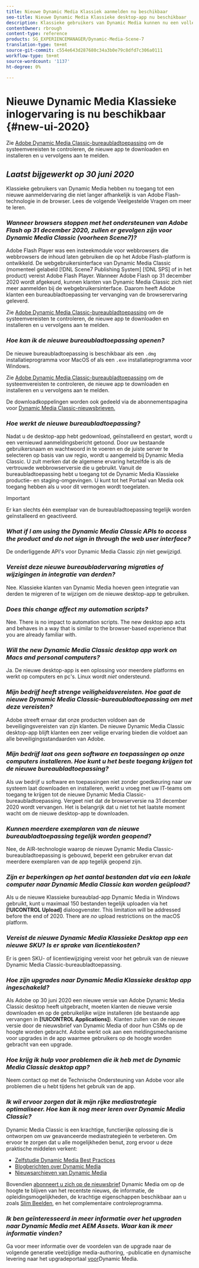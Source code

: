 ```yaml
---
title: Nieuwe Dynamic Media Klassiek aanmelden nu beschikbaar
seo-title: Nieuwe Dynamic Media Klassieke desktop-app nu beschikbaar
description: Klassieke gebruikers van Dynamic Media kunnen nu een volledige vernieuwing van de gebruikersinterface ervaren. De ervaring biedt een bijgewerkte aanmelding met koppelingen naar waardevolle bronnen. Bovendien is deze update niet langer afhankelijk van Adobe Flash-technologie in de browser.
contentOwner: rbrough
content-type: reference
products: SG_EXPERIENCEMANAGER/Dynamic-Media-Scene-7
translation-type: tm+mt
source-git-commit: c554e643d287680c34a3b0e79c8dfd7c306a0111
workflow-type: tm+mt
source-wordcount: '1137'
ht-degree: 0%

---
```



# Nieuwe Dynamic Media Klassieke inlogervaring is nu beschikbaar {#new-ui-2020}

Zie [Adobe Dynamic Media Classic-bureaubladtoepassing](/help/dynamic-media-classic-desktop-app.md) om de systeemvereisten te controleren, de nieuwe app te downloaden en installeren en u vervolgens aan te melden.

## _Laatst bijgewerkt op 30 juni 2020_

Klassieke gebruikers van Dynamic Media hebben nu toegang tot een nieuwe aanmeldervaring die niet langer afhankelijk is van Adobe Flash-technologie in de browser. Lees de volgende Veelgestelde Vragen om meer te leren.

### **_Wanneer browsers stoppen met het ondersteunen van Adobe Flash op 31 december 2020, zullen er gevolgen zijn voor Dynamic Media Classic (voorheen Scene7)?_**

Adobe Flash Player was een insteekmodule voor webbrowsers die webbrowsers de inhoud laten gebruiken die op het Adobe Flash-platform is ontwikkeld. De webgebruikersinterface van Dynamic Media Classic (momenteel gelabeld [!DNL Scene7 Publishing System] [!DNL SPS] of in het product) vereist Adobe Flash Player. Wanneer Adobe Flash op 31 december 2020 wordt afgekeurd, kunnen klanten van Dynamic Media Classic zich niet meer aanmelden bij de webgebruikersinterface. Daarom heeft Adobe klanten een bureaubladtoepassing ter vervanging van de browserervaring geleverd.

Zie [Adobe Dynamic Media Classic-bureaubladtoepassing](/help/dynamic-media-classic-desktop-app.md) om de systeemvereisten te controleren, de nieuwe app te downloaden en installeren en u vervolgens aan te melden.

### **_Hoe kan ik de nieuwe bureaubladtoepassing openen?_**

De nieuwe bureaubladtoepassing is beschikbaar als een `.dmg` installatieprogramma voor MacOS of als een `.exe` installatieprogramma voor Windows.

Zie [Adobe Dynamic Media Classic-bureaubladtoepassing](/help/dynamic-media-classic-desktop-app.md) om de systeemvereisten te controleren, de nieuwe app te downloaden en installeren en u vervolgens aan te melden.

De downloadkoppelingen worden ook gedeeld via de abonnementspagina voor [Dynamic Media Classic-nieuwsbrieven.](https://www.adobe.com/subscription/dynamic-media-newsletter.html)

### **_Hoe werkt de nieuwe bureaubladtoepassing?_**

Nadat u de desktop-app hebt gedownload, geïnstalleerd en gestart, wordt u een vernieuwd aanmeldingsbericht getoond. Door uw bestaande gebruikersnaam en wachtwoord in te voeren en de juiste server te selecteren op basis van uw regio, wordt u aangemeld bij Dynamic Media Classic. U zult merken dat de algemene ervaring hetzelfde is als de vertrouwde webbrowserversie die u gebruikt. Vanuit de bureaubladtoepassing hebt u toegang tot de Dynamic Media Klassieke productie- en staging-omgevingen. U kunt tot het Portaal van Media ook toegang hebben als u voor dit vermogen wordt toegelaten.

>[!IMPORTANT]
>
>Er kan slechts één exemplaar van de bureaubladtoepassing tegelijk worden geïnstalleerd en geactiveerd.

### **_What if I am using the Dynamic Media Classic APIs to access the product and do not sign in through the web user interface?_**

De onderliggende API&#39;s voor Dynamic Media Classic zijn niet gewijzigd.

### **_Vereist deze nieuwe bureaubladervaring migraties of wijzigingen in integratie van derden?_**

Nee. Klassieke klanten van Dynamic Media hoeven geen integratie van derden te migreren of te wijzigen om de nieuwe desktop-app te gebruiken.

### **_Does this change affect my automation scripts?_**

Nee. There is no impact to automation scripts. The new desktop app acts and behaves in a way that is similar to the browser-based experience that you are already familiar with.

### **_Will the new Dynamic Media Classic desktop app work on Macs and personal computers?_**

Ja. De nieuwe desktop-app is een oplossing voor meerdere platforms en werkt op computers en pc&#39;s. Linux wordt *niet* ondersteund.

### **_Mijn bedrijf heeft strenge veiligheidsvereisten. Hoe gaat de nieuwe Dynamic Media Classic-bureaubladtoepassing om met deze vereisten?_**

Adobe streeft ernaar dat onze producten voldoen aan de beveiligingsvereisten van zijn klanten. De nieuwe Dynamic Media Classic desktop-app blijft klanten een zeer veilige ervaring bieden die voldoet aan alle beveiligingsstandaarden van Adobe.

### **_Mijn bedrijf laat ons geen software en toepassingen op onze computers installeren. Hoe kunt u het beste toegang krijgen tot de nieuwe bureaubladtoepassing?_**

Als uw bedrijf u software en toepassingen niet zonder goedkeuring naar uw systeem laat downloaden en installeren, werkt u vroeg met uw IT-teams om toegang te krijgen tot de nieuwe Dynamic Media Classic-bureaubladtoepassing. Vergeet niet dat de browserversie na 31 december 2020 wordt vervangen. Het is belangrijk dat u niet tot het laatste moment wacht om de nieuwe desktop-app te downloaden.

### **_Kunnen meerdere exemplaren van de nieuwe bureaubladtoepassing tegelijk worden geopend?_**

Nee, de AIR-technologie waarop de nieuwe Dynamic Media Classic-bureaubladtoepassing is gebouwd, beperkt een gebruiker ervan dat meerdere exemplaren van de app tegelijk geopend zijn.

### **_Zijn er beperkingen op het aantal bestanden dat via een lokale computer naar Dynamic Media Classic kan worden geüpload?_**

Als u de nieuwe Klassieke bureaublad-app Dynamic Media in Windows gebruikt, kunt u maximaal 150 bestanden tegelijk uploaden via het **[!UICONTROL Upload]** dialoogvenster. This limitation will be addressed before the end of 2020. There are *no* upload restrictions on the macOS platform.

### **_Vereist de nieuwe Dynamic Media Klassieke Desktop app een nieuwe SKU? Is er sprake van licentiekosten?_**

Er is geen SKU- of licentiewijziging vereist voor het gebruik van de nieuwe Dynamic Media Classic-bureaubladtoepassing.

### **_Hoe zijn upgrades naar Dynamic Media Klassieke desktop app ingeschakeld?_**

Als Adobe op 30 juni 2020 een nieuwe versie van Adobe Dynamic Media Classic desktop heeft uitgebracht, moeten klanten de nieuwe versie downloaden en op de gebruikelijke wijze installeren (de bestaande app vervangen in **[!UICONTROL Applications]**). Klanten zullen van de nieuwe versie door de nieuwsbrief van Dynamic Media of door hun CSMs op de hoogte worden gebracht. Adobe werkt ook aan een meldingsmechanisme voor upgrades in de app waarmee gebruikers op de hoogte worden gebracht van een upgrade.

### **_Hoe krijg ik hulp voor problemen die ik heb met de Dynamic Media Classic desktop app?_**

Neem contact op met de Technische Ondersteuning van Adobe voor alle problemen die u hebt tijdens het gebruik van de app.

### **_Ik wil ervoor zorgen dat ik mijn rijke mediastrategie optimaliseer. Hoe kan ik nog meer leren over Dynamic Media Classic?_**

Dynamic Media Classic is een krachtige, functierijke oplossing die is ontworpen om uw geavanceerde mediastrategieën te verbeteren. Om ervoor te zorgen dat u alle mogelijkheden benut, zorg ervoor u deze praktische middelen verkent:

* [Zelfstudie Dynamic Media Best Practices](https://docs.adobe.com/content/help/en/experience-manager-learn/dynamic-media-classic-tutorial/overview.html)
* [Blogberichten over Dynamic Media](https://theblog.adobe.com/tag/dynamic-media/)
* [Nieuwsarchieven van Dynamic Media](https://docs.adobe.com/content/help/en/dynamic-media-classic/using/dynamic-media-newsletter.html)

Bovendien [abonneert u zich op de nieuwsbrief](https://www.adobe.com/subscription/dynamic-media-newsletter.html) Dynamic Media om op de hoogte te blijven van het recentste nieuws, de informatie, de opleidingsmogelijkheden, de krachtige eigenschappen beschikbaar aan u zoals [Slim Beelden](https://helpx.adobe.com/experience-manager/6-3/assets/using/imaging-faq.html), en het complementaire controleprogramma.

### **_Ik ben geïnteresseerd in meer informatie over het upgraden naar Dynamic Media met AEM Assets. Waar kan ik meer informatie vinden?_**

Ga voor meer informatie over de voordelen van de upgrade naar de volgende generatie veelzijdige media-authoring, -publicatie en dynamische levering naar het upgradeportaal [voor](http://exploreadobe.com/dynamic-media-upgrade/)Dynamic Media.


<!-- SAVE - OLD LINK TO BEST PRACTICES GUIDE IN PDF https://www.adobe.com/content/dam/www/us/en/marketing/experience-manager-assets/dynamic-media/adobe-dynamic-media-classic-best-practices-guide.pdf -->

